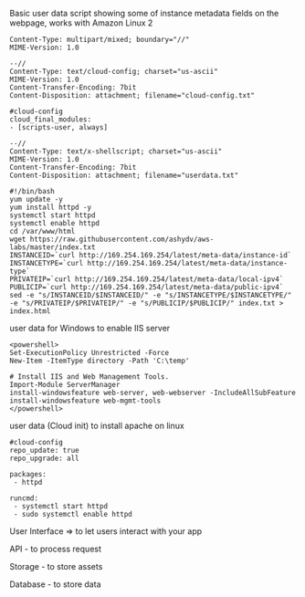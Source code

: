 Basic user data script showing some of instance metadata fields on the webpage, works with Amazon Linux 2

```
Content-Type: multipart/mixed; boundary="//"
MIME-Version: 1.0

--//
Content-Type: text/cloud-config; charset="us-ascii"
MIME-Version: 1.0
Content-Transfer-Encoding: 7bit
Content-Disposition: attachment; filename="cloud-config.txt"

#cloud-config
cloud_final_modules:
- [scripts-user, always]

--//
Content-Type: text/x-shellscript; charset="us-ascii"
MIME-Version: 1.0
Content-Transfer-Encoding: 7bit
Content-Disposition: attachment; filename="userdata.txt"

#!/bin/bash
yum update -y
yum install httpd -y
systemctl start httpd
systemctl enable httpd
cd /var/www/html
wget https://raw.githubusercontent.com/ashydv/aws-labs/master/index.txt
INSTANCEID=`curl http://169.254.169.254/latest/meta-data/instance-id`
INSTANCETYPE=`curl http://169.254.169.254/latest/meta-data/instance-type`
PRIVATEIP=`curl http://169.254.169.254/latest/meta-data/local-ipv4`
PUBLICIP=`curl http://169.254.169.254/latest/meta-data/public-ipv4`
sed -e "s/INSTANCEID/$INSTANCEID/" -e "s/INSTANCETYPE/$INSTANCETYPE/" -e "s/PRIVATEIP/$PRIVATEIP/" -e "s/PUBLICIP/$PUBLICIP/" index.txt > index.html
```

user data for Windows to enable IIS server

```
<powershell>
Set-ExecutionPolicy Unrestricted -Force
New-Item -ItemType directory -Path 'C:\temp'
 
# Install IIS and Web Management Tools.
Import-Module ServerManager
install-windowsfeature web-server, web-webserver -IncludeAllSubFeature
install-windowsfeature web-mgmt-tools
</powershell>
```

user data (Cloud init) to install apache on linux

```
#cloud-config
repo_update: true
repo_upgrade: all

packages:
 - httpd

runcmd:
 - systemctl start httpd
 - sudo systemctl enable httpd
```


User Interface ⇒ to let users interact with your app  

API - to process request  

Storage - to store assets  

Database - to store data  

